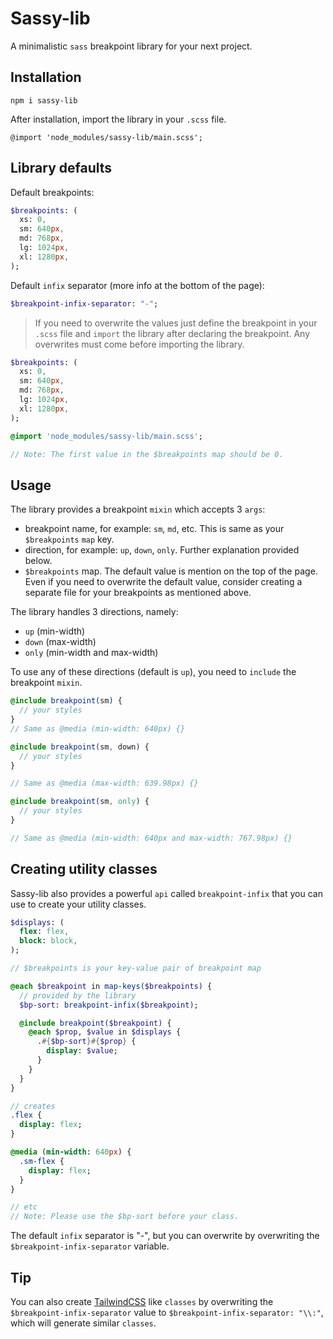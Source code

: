 # Sassy-lib

A minimalistic `sass` breakpoint library for your next project.

## Installation

`npm i sassy-lib`

After installation, import the library in your `.scss` file.

`@import 'node_modules/sassy-lib/main.scss';`

## Library defaults

Default breakpoints:

```sass
$breakpoints: (
  xs: 0,
  sm: 640px,
  md: 768px,
  lg: 1024px,
  xl: 1280px,
);
```

Default `infix` separator (more info at the bottom of the page):

```sass
$breakpoint-infix-separator: "-";
```

> If you need to overwrite the values just define the breakpoint in your `.scss` file and `import` the library after declaring the breakpoint. Any overwrites must come before importing the library.

```sass
$breakpoints: (
  xs: 0,
  sm: 640px,
  md: 768px,
  lg: 1024px,
  xl: 1280px,
);

@import 'node_modules/sassy-lib/main.scss';

// Note: The first value in the $breakpoints map should be 0.
```

## Usage

The library provides a breakpoint `mixin` which accepts 3 `args`:

- breakpoint name, for example: `sm`, `md`, etc. This is same as your `$breakpoints` `map` key.
- direction, for example: `up`, `down`, `only`. Further explanation provided below.
- `$breakpoints` map. The default value is mention on the top of the page. Even if you need to overwrite the default value, consider creating a separate file for your breakpoints as mentioned above.

The library handles 3 directions, namely:

- `up` (min-width)
- `down` (max-width)
- `only` (min-width and max-width)

To use any of these directions (default is `up`), you need to `include` the breakpoint `mixin`.

```sass
@include breakpoint(sm) {
  // your styles
}
// Same as @media (min-width: 640px) {}

@include breakpoint(sm, down) {
  // your styles
}

// Same as @media (max-width: 639.98px) {}

@include breakpoint(sm, only) {
  // your styles
}

// Same as @media (min-width: 640px and max-width: 767.98px) {}
```

## Creating utility classes

Sassy-lib also provides a powerful `api` called `breakpoint-infix` that you can use to create your utility classes.

```sass
$displays: (
  flex: flex,
  block: block,
);

// $breakpoints is your key-value pair of breakpoint map

@each $breakpoint in map-keys($breakpoints) {
  // provided by the library
  $bp-sort: breakpoint-infix($breakpoint);

  @include breakpoint($breakpoint) {
    @each $prop, $value in $displays {
      .#{$bp-sort}#{$prop} {
        display: $value;
      }
    }
  }
}

// creates
.flex {
  display: flex;
}

@media (min-width: 640px) {
  .sm-flex {
    display: flex;
  }
}

// etc
// Note: Please use the $bp-sort before your class.
```

The default `infix` separator is "-", but you can overwrite by overwriting the `$breakpoint-infix-separator` variable.

## Tip

You can also create [TailwindCSS](https://tailwindcss.com/) like `classes` by overwriting the `$breakpoint-infix-separator` value to `$breakpoint-infix-separator: "\\:"`, which will generate similar `classes`.
